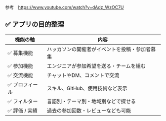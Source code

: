 参考　https://www.youtube.com/watch?v=dAdz_WzOC7U

## ✅ アプリの目的整理

| 機能の軸         | 内容                                                                 |
|------------------|----------------------------------------------------------------------|
| ✅ 募集機能       | ハッカソンの開催者がイベントを投稿・参加者募集                      |
| ✅ 参加機能       | エンジニアが参加希望を送る・チームを組む                            |
| ✅ 交流機能       | チャットやDM、コメントで交流                                         |
| ✅ プロフィール   | スキル、GitHub、使用技術など表示                                     |
| ✅ フィルター     | 言語別・テーマ別・地域別などで探せる                                 |
| ✅ 評価 / 実績    | 過去の参加回数・レビューなども可能                                   |

